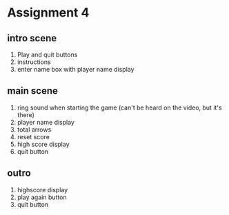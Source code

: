 # Assignment 4
## intro scene
   1. Play and quit buttons
   2. instructions
   3. enter name box with player name display
   
## main scene
   1. ring sound when starting the game
      (can't be heard on the video, but it's there)
   2. player name display
   3. total arrows
   4. reset score
   5. high score display
   6. quit button
## outro
   1. highscore display
   2. play again button
   3. quit button
 
